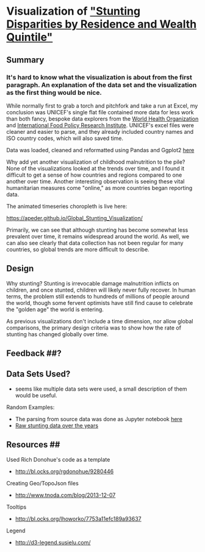 Visualization of ["Stunting Disparities by Residence and Wealth Quintile"](http://data.unicef.org/nutrition/malnutrition.html)
======

Summary
------

### It's hard to know what the visualization is about from the first paragraph. An explanation of the data set and the visualization as the first thing would be nice. 

While normally first to grab a torch and pitchfork and take a run at Excel, my conclusion was UNICEF's single flat file contained more data for less work than both fancy, bespoke data explorers from the [World Health Organization](http://gamapserver.who.int/gho/interactive_charts/mdg1/atlas.html) and [International Food Policy Research Institute](https://public.tableau.com/profile/publish/GNR2015/2015GNR#!/publish-confirm). UNICEF's excel files were cleaner and easier to parse, and they already included country names and ISO country codes, which will also saved time.  

Data was loaded, cleaned and reformatted using Pandas and Ggplot2 [here](https://github.com/Apeder/Global_Stunting_Visualization/tree/master/Data/Raw_Data_Cleaning)

Why add yet another visualization of childhood malnutrition to the pile? None of the visualizations looked at the trends over time, and I found it difficult to get a sense of how countries and regions compared to one another over time. Another interesting observation is seeing these vital humanitarian measures come "online," as more countries began reporting data. 

The animated timeseries choropleth is live here: 

https://apeder.github.io/Global_Stunting_Visualization/

Primarily, we can see that although stunting has become somewhat less prevalent over time, it remains widespread around the world.  As well, we can also see clearly that data collection has not been regular for many countries, so global trends are more difficult to describe. 

Design
----

Why stunting? Stunting is irrevocable damage malnutrition inflicts on children, and once stunted, children will likely never fully recover.  In human terms, the problem still extends to hundreds of millions of people around the world, though some fervent optimists have still find cause to celebrate the "golden age" the world is entering. 

As previous visualizations don't include a time dimension, nor allow global comparisons, the primary design criteria was to show how the rate of stunting has changed globally over time. 

Feedback  ##?
-----


Data Sets Used?
-------

* seems like multiple data sets were used, a small description of them would be useful. 

Random Examples: 

* The parsing from source data was done as Jupyter notebook [here](./Data/Raw_Data_Cleaning/)
* [Raw stunting data over the years](./Data/clean_analysis/world_stunting.csv)

Resources ##
------
Used Rich Donohue's code as a template 

* http://bl.ocks.org/rgdonohue/9280446

Creating Geo/TopoJson files 

* http://www.tnoda.com/blog/2013-12-07

Tooltips

* http://bl.ocks.org/lhoworko/7753a11efc189a93637

Legend 

* http://d3-legend.susielu.com/
